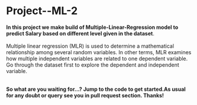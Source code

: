 # Project--ML-2

<table>
  
  **In this project we make build of Multiple-Linear-Regression model to predict Salary based on different level given in the dataset**.<br></br>
  Multiple linear regression (MLR) is used to determine a mathematical relationship among several random variables.
  In other terms, MLR examines how multiple independent variables are related to one dependent variable.
  Go through the dataset first to explore the dependent and independent variable.
</table>

**So what are you waiting for...? Jump to the code to get started.As usual for any doubt or query see you in pull request section. Thanks!**
